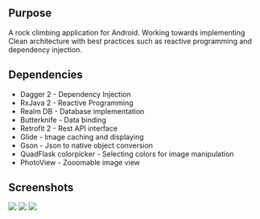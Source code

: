 Purpose
-------------

A rock climbing application for Android. Working towards implementing Clean architecture with best practices such as reactive programming and dependency injection.

Dependencies
-------------

* Dagger 2 - Dependency Injection
* RxJava 2 - Reactive Programming
* Realm DB - Database implementation
* Butterknife - Data binding
* Retrofit 2 - Rest API interface
* Glide - Image caching and displaying
* Gson - Json to native object conversion
* QuadFlask colorpicker - Selecting colors for image manipulation
* PhotoView - Zooomable image view

Screenshots
--------------
![](http://ec2-54-148-84-77.us-west-2.compute.amazonaws.com/static/screenshot4.jpg)   ![](http://ec2-54-148-84-77.us-west-2.compute.amazonaws.com/static/screenshot2.jpg)   ![](http://ec2-54-148-84-77.us-west-2.compute.amazonaws.com/static/screenshot1.jpg)
